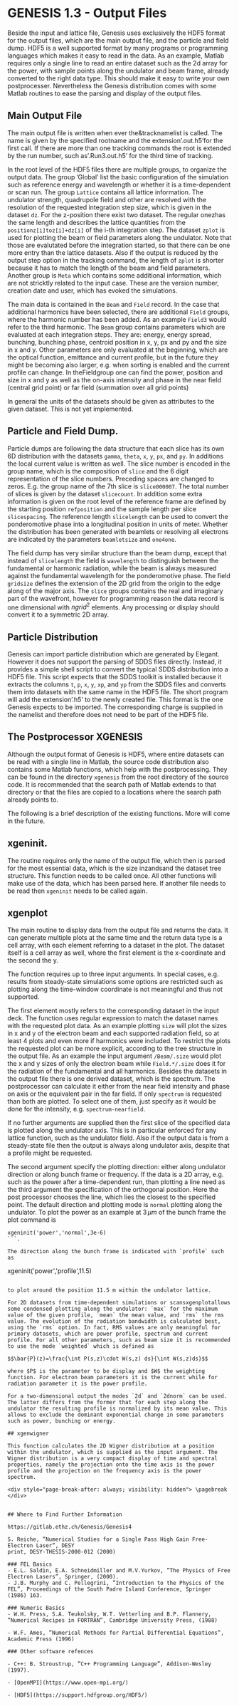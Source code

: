 # GENESIS 1.3 - Output Files

Beside the input and lattice file, Genesis uses exclusively the HDF5 format for the output files, which are the main output file, and the particle and field dump. HDF5 is a well supported format by many programs or programming languages which makes it easy to read in the data. As an example, Matlab requires only a single line to read an entire dataset such as the 2d array for the power, with sample points along the undulator and beam frame, already converted to the right data type. This should make it easy to write your own postprocesser. Nevertheless the Genesis distribution comes with some Matlab routines to ease the parsing and display of the output files.

## Main Output File

The main output file is written when ever the&tracknamelist is called. The name is given by the specified rootname and the extension’.out.h5’for the first call. If there are more than one tracking commands the root is extended by the run number, such as’.Run3.out.h5’ for the third time of tracking.

In the root level of the HDF5 files there are multiple groups, to organize the output data. The group ’Global’ list the basic configuration of the simulation such as reference energy and wavelength or whether it is a time-dependent or scan run. 
The group `Lattice` contains all lattice information. The undulator strength, quadrupole field and other are resolved with the resolution of the requested integration step size, which is given in the dataset `dz`. For the z-position there exist two dataset. The regular onezhas the same length and describes the lattice quantities from the `positionz[i]toz[i]+dz[i]` of the i-th integration step. The dataset `zplot` is used for plotting the beam or field parameters along the undulator. Note that those are evalutated before the integration started, so that there can be one more entry than the lattice datasets. Also if the output is reduced by the output step option in the tracking command, the length of `zplot` is shorter because it has to match the length of the beam and field parameters. 
Another group is `Meta` which contains some additional information, which are not stricktly related to the input case. These are the version number, creation date and user, which has evoked the simulations.

The main data is contained in the `Beam` and `Field` record. In the case that additional harmonics have been selected, there are additional `Field` groups, where the harmonic number has been added. As an example `Field3` would refer to the third harmonic. 
The `Beam` group contains parameters which are evaluated at each integration steps. They are: energy, energy spread, bunching, bunching phase, centroid position in x, y, px and py and the size in x and y. 
Other parameters are only evaluated at the beginning, which are the optical function, emittance and current profile, but in the future they might be becoming also larger, e.g. when sorting is enabled and the current profile can change. In theFieldgroup one can find the power, position and size in x and y as well as the on-axis intensity and phase in the near field (central grid point) or far field (summation over all grid points)

In general the units of the datasets should be given as attributes to the given dataset. This is not yet implemented.

## Particle and Field Dump.

Particle dumps are following the data structure that each slice has its own 6D distribution with the datasets `gamma`, `theta`, `x`, `y`, `px`, and `py`. In additions the local current value is written as well. The slice number is encoded in the group name, which is the composition of `slice` and the 6 digit representation of the slice numbers. Preceding spaces are changed to zeros. E.g. the group name of the 7th slice is `slice000007`. The total number of slices is given by the dataset `slicecount`. In addition some extra information is given on the root level of the reference frame are defined by the starting position `refposition` and the sample length per slice `slicespacing`. The reference length `slicelength` can be used to convert the ponderomotive phase into a longitudinal position in units of meter. Whether the distribution has been generated with beamlets or resolving all electrons are indicated by the parameters `beamletsize` and `one4one`.

The field dump has very similar structure than the beam dump, except that instead of `slicelength` the field is `wavelength` to distinguish between the fundamental or harmonic radiation, while the beam is always measured against the fundamental wavelength for the ponderomotive phase. The field `gridsize` defines the extension of the 2D grid from the origin to the edge along of the major axis. The `slice` groups contains the real and imaginary part of the wavefront, however for programming reason the data record is one dimensional with $ngrid^2$ elements. Any processing or display should convert it to a symmetric 2D array.

## Particle Distribution

Genesis can import particle distribution which are generated by Elegant. However it does not support the parsing of SDDS files directly. Instead, it provides a simple shell script to convert the typical SDDS distribution into a HDF5 file. This script expects that the SDDS toolkit is installed because it extracts the columns `t`, `p`, `x`, `y`, `xp`, and `yp` from the SDDS files and converts them into datasets with the same name in the HDF5 file. The short program will add the extension’.h5’ to the newly created file. This format is the one Genesis expects to be imported. The corresponding charge is supplied in the namelist and therefore does not need to be part of the HDF5 file.


## The Postprocessor XGENESIS

Although the output format of Genesis is HDF5, where entire datasets can be read with a single line in Matlab, the source code distribution also contains some Matlab functions, which help with the postprocessing. They can be found in the directory `xgenesis` from the root directory of the source code. It is recommended that the search path of Matlab extends to that directory or that the files are copied to a locations where the search path already points to.

The following is a brief description of the existing functions. More will come in the future.

## xgeninit.

The routine requires only the name of the output file, which then is parsed for the most essential data, which is the size inzandsand the dataset tree structure. This function needs to be called once. All other functions will make use of the data, which has been parsed here. If another file needs to be read then `xgeninit` needs to be called again.

## xgenplot

The main routine to display data from the output file and returns the data. It can generate multiple plots at the same time and the return data type is a cell array, with each element referring to a dataset in the plot. The dataset itself is a cell array as well, where the first element is the x-coordinate and the second the y.

The function requires up to three input arguments. In special cases, e.g. results from steady-state simulations some options are restricted such as plotting along the time-window coordinate is not meaningful and thus not supported.

The first element mostly refers to the corresponding dataset in the input deck. The function uses regular expression to match the dataset names with the requested plot data. As an example plotting `size` will plot the sizes in x and y of the electron beam and each supported radiation field, so at least 4 plots and even more if harmonics were included. To restrict the plots the requested plot can be more explicit, according to the tree structure in the output file. As an example the input argument `/Beam/.size` would plot the x and y sizes of only the electron beam while `Field.*/.size` does it for the radiation of the fundamental and all harmonics. Besides the datasets in the output file there is one derived dataset, which is the spectrum. The postprocessor can calculate it either from the near field intensity and phase on axis or the equivalent pair in the far field. If only `spectrum` is requested than both are plotted. To select one of them, just specify as it would be done for the intensity, e.g. `spectrum-nearfield`.

If no further arguments are supplied then the first slice of the specified data is plotted along the undulator axis. This is in particular enforced for any lattice function, such as the undulator field. Also if the output data is from a steady-state file then the output is always along undulator axis, despite that a profile might be requested.

The second argument specify the plotting direction: either along undulator direction or along bunch frame or frequency. If the data is a 2D array, e.g. such as the power after a time-dependent run, than plotting a line need as the third argument the specification of the orthogonal position. Here the post processor chooses the line, which lies the closest to the specified point. The default direction and plotting mode is `normal` plotting along the undulator. To plot the power as an example at $3\,\mu m$ of the bunch frame the plot command is

```
xgeninit('power','normal',3e-6)
```.

The direction along the bunch frame is indicated with `profile` such as

```
xgeninit('power','profile',11.5)
```

to plot around the position 11.5 m within the undulator lattice.

For 2D datasets from time-dependent simulations or scansxgenplotallows some condensed plotting along the undulator: `max` for the maximum value of the given profile, `mean` the mean value, and `rms` the rms value. The evolution of the radiation bandwidth is calculated best, using the `rms` option. In fact, RMS values are only meaningful for primary datasets, which are power profile, spectrum and current profile. For all other parameters, such as beam size it is recommended to use the mode `weighted` which is defined as

$$\bar{P}(z)=\frac{\int P(s,z)\cdot W(s,z) ds}{\int W(s,z)ds}$$

where $P$ is the parameter to be display and $W$ the weighting function. For electron beam parameters it is the current while for radiation parameter it is the power profile.

For a two-dimensional output the modes `2d` and `2dnorm` can be used. The latter differs from the former that for each step along the undulator the resulting profile is normalized by its mean value. This allows to exclude the dominant exponential change in some parameters such as power, bunching or energy.

## xgenwigner

This function calculates the 2D Wigner distribution at a position within the undulator, which is supplied as the input argument. The Wigner distribution is a very compact display of time and spectral properties, namely the projection onto the time axis is the power profile and the projection on the frequency axis is the power spectrum.

<div style="page-break-after: always; visibility: hidden"> \pagebreak </div>


## Where to Find Further Information

https://gitlab.ethz.ch/Genesis/Genesis4

S. Reiche, ”Numerical Studies for a Single Pass High Gain Free-Electron Laser”, DESY
print, DESY-THESIS-2000-012 (2000)

### FEL Basics
- E.L. Saldin, E.A. Schneidmiller and M.V.Yurkov, ”The Physics of Free Electron Lasers”, Springer, (2000).
- J.B. Murphy and C. Pellegrini, ”Introduction to the Physics of the FEL”, Proceedings of the South Padre Island Conference, Springer (1986) 163. 

### Numeric Basics
- W.H. Press, S.A. Teukolsky, W.T. Vetterling and B.P. Flannery, ”Numerical Recipes in FORTRAN”, Cambridge University Press, (1988)

- W.F. Ames, ”Numerical Methods for Partial Differential Equations”, Academic Press (1996)

### Other software refences

- C++: B. Stroustrup, ”C++ Programming Language”, Addison-Wesley (1997).

- [OpenMPI](https://www.open-mpi.org/)

- [HDF5](https://support.hdfgroup.org/HDF5/)

